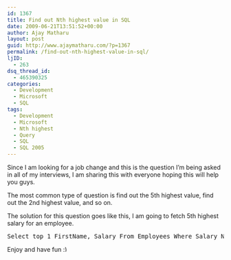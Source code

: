 ```yaml
---
id: 1367
title: Find out Nth highest value in SQL
date: 2009-06-21T13:51:52+00:00
author: Ajay Matharu
layout: post
guid: http://www.ajaymatharu.com/?p=1367
permalink: /find-out-nth-highest-value-in-sql/
ljID:
  - 263
dsq_thread_id:
  - 465390325
categories:
  - Development
  - Microsoft
  - SQL
tags:
  - Development
  - Microsoft
  - Nth highest
  - Query
  - SQL
  - SQL 2005
---
```

Since I am looking for a job change and this is the question I&#8217;m being asked in all of my interviews, I am sharing this with everyone hoping this will help you guys.

The most common type of question is find out the 5th highest value, find out the 2nd highest value, and so on.

The solution for this question goes like this, I am going to fetch 5th highest salary for an employee.

<pre name="code" class="sql">Select top 1 FirstName, Salary From Employees Where Salary Not In (Select Distinct Top 4 Salary From Employees order by Salary desc) order by Salary desc
</pre>

Enjoy and have fun <img src="http://www.ajaymatharu.com/wp-includes/images/smilies/simple-smile.png" alt=":)" class="wp-smiley" style="height: 1em; max-height: 1em;" />